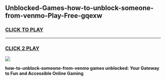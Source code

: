 
## Unblocked-Games-how-to-unblock-someone-from-venmo-Play-Free-gqexw
<h3>
<a href="https://premium76.site?title=how-to-unblock-someone-from-venmo&ref=21A">CLICK TO PLAY</a></h3>
<hr>

<h3>
<a href="https://premium76.site?title=how-to-unblock-someone-from-venmo&ref=21A">CLICK 2 PLAY</a>
  
</h3>

<a href="https://premium76.site?title=how-to-unblock-someone-from-venmo&ref=21A"><img src="https://clearcache.store/games.png"></a>


**how-to-unblock-someone-from-venmo games unblocked: Your Gateway to Fun and Accessible Online Gaming**
